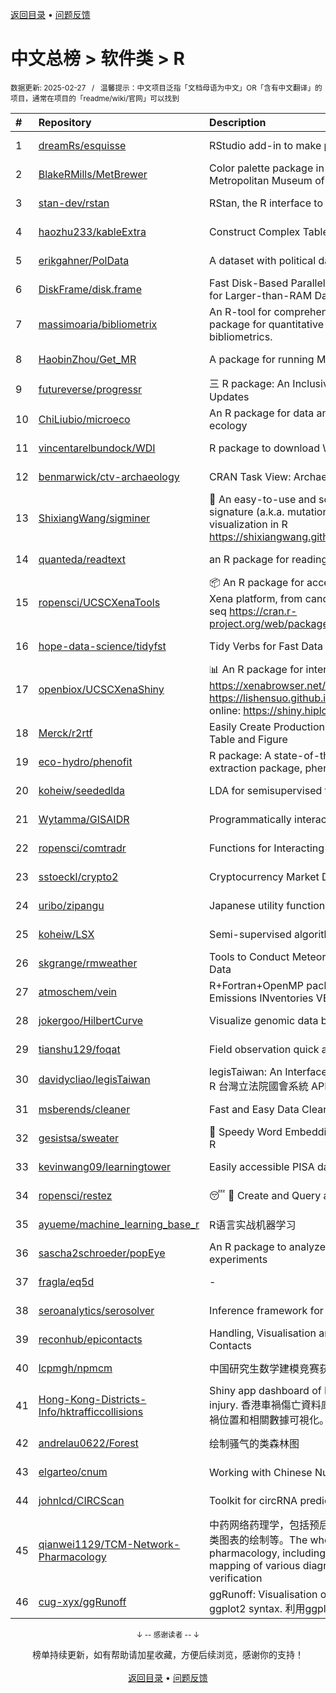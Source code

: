 <a href="https://gitee.com/GrowingGit/GitHub-Chinese-Top-Charts#github中文排行榜">返回目录</a> • <a href="/content/docs/feedback.md">问题反馈</a>

# 中文总榜 > 软件类 > R
<sub>数据更新: 2025-02-27&nbsp;&nbsp;&nbsp;/&nbsp;&nbsp;&nbsp;温馨提示：中文项目泛指「文档母语为中文」OR「含有中文翻译」的项目，通常在项目的「readme/wiki/官网」可以找到</sub>

|#|Repository|Description|Stars|Updated|
|:-|:-|:-|:-|:-|
|1|[dreamRs/esquisse](https://github.com/dreamRs/esquisse)|RStudio add-in to make plots interactively with ggplot2|1798|2025-02-21|
|2|[BlakeRMills/MetBrewer](https://github.com/BlakeRMills/MetBrewer)|Color palette package in R inspired by works at the Metropolitan Museum of Art in New York|1138|2025-01-03|
|3|[stan-dev/rstan](https://github.com/stan-dev/rstan)|RStan, the R interface to Stan|1050|2025-01-22|
|4|[haozhu233/kableExtra](https://github.com/haozhu233/kableExtra)|Construct Complex Table with knitr::kable() + pipe. |701|2025-02-23|
|5|[erikgahner/PolData](https://github.com/erikgahner/PolData)|A dataset with political datasets|650|2025-01-25|
|6|[DiskFrame/disk.frame](https://github.com/DiskFrame/disk.frame)|Fast Disk-Based Parallelized Data Manipulation Framework for Larger-than-RAM Data|596|2024-09-10|
|7|[massimoaria/bibliometrix](https://github.com/massimoaria/bibliometrix)|An R-tool for comprehensive science mapping analysis. A package for quantitative research in scientometrics and bibliometrics.|545|2025-02-21|
|8|[HaobinZhou/Get_MR](https://github.com/HaobinZhou/Get_MR)|A package for running MR In batches and in parallel quickly|296|2024-09-30|
|9|[futureverse/progressr](https://github.com/futureverse/progressr)|三 R package: An Inclusive, Unifying API for Progress Updates|289|2024-12-11|
|10|[ChiLiubio/microeco](https://github.com/ChiLiubio/microeco)|An R package for data analysis in microbial community ecology|218|2025-02-22|
|11|[vincentarelbundock/WDI](https://github.com/vincentarelbundock/WDI)|R package to download World Bank data|212|2024-09-16|
|12|[benmarwick/ctv-archaeology](https://github.com/benmarwick/ctv-archaeology)|CRAN Task View: Archaeological Science|152|2025-02-24|
|13|[ShixiangWang/sigminer](https://github.com/ShixiangWang/sigminer)|🌲 An easy-to-use and scalable toolkit for genomic alteration signature (a.k.a. mutational signature) analysis and visualization in R https://shixiangwang.github.io/sigminer/reference/index.html|150|2024-10-12|
|14|[quanteda/readtext](https://github.com/quanteda/readtext)|an R package for reading text files|122|2024-12-01|
|15|[ropensci/UCSCXenaTools](https://github.com/ropensci/UCSCXenaTools)|:package: An R package for accessing genomics data from UCSC Xena platform, from cancer multi-omics to single-cell RNA-seq https://cran.r-project.org/web/packages/UCSCXenaTools/|107|2024-10-31|
|16|[hope-data-science/tidyfst](https://github.com/hope-data-science/tidyfst)|Tidy Verbs for Fast Data Manipulation|99|2024-09-16|
|17|[openbiox/UCSCXenaShiny](https://github.com/openbiox/UCSCXenaShiny)|📊 An R package for interactively exploring UCSC Xena https://xenabrowser.net/datapages/; Book: https://lishensuo.github.io/UCSCXenaShiny_Book; App online: https://shiny.hiplot.cn/ucsc-xena-shiny/, htt ...|96|2024-11-22|
|18|[Merck/r2rtf](https://github.com/Merck/r2rtf)|Easily Create Production-Ready Rich Text Format (RTF) Table and Figure|78|2025-02-24|
|19|[eco-hydro/phenofit](https://github.com/eco-hydro/phenofit)|R package: A state-of-the-art Vegetation Phenology extraction package, phenofit|78|2025-02-06|
|20|[koheiw/seededlda](https://github.com/koheiw/seededlda)|LDA for semisupervised topic modeling|75|2025-01-22|
|21|[Wytamma/GISAIDR](https://github.com/Wytamma/GISAIDR)|Programmatically interact with the GISAID database.|73|2024-09-19|
|22|[ropensci/comtradr](https://github.com/ropensci/comtradr)|Functions for Interacting with the UN Comtrade API|66|2024-11-16|
|23|[sstoeckl/crypto2](https://github.com/sstoeckl/crypto2)|Cryptocurrency Market Data|56|2025-02-21|
|24|[uribo/zipangu](https://github.com/uribo/zipangu)|Japanese utility functions and data|56|2024-11-07|
|25|[koheiw/LSX](https://github.com/koheiw/LSX)|Semi-supervised algorithm for document scaling|55|2025-01-09|
|26|[skgrange/rmweather](https://github.com/skgrange/rmweather)|Tools to Conduct Meteorological Normalisation on Air Quality Data|49|2025-02-20|
|27|[atmoschem/vein](https://github.com/atmoschem/vein)| R+Fortran+OpenMP package to estimate Vehicular Emissions INventories VEIN. |46|2025-02-03|
|28|[jokergoo/HilbertCurve](https://github.com/jokergoo/HilbertCurve)|Visualize genomic data by Hilbert curve|41|2024-10-08|
|29|[tianshu129/foqat](https://github.com/tianshu129/foqat)|Field observation quick analysis toolkit|35|2024-09-27|
|30|[davidycliao/legisTaiwan](https://github.com/davidycliao/legisTaiwan)|legisTaiwan: An Interface to Access Taiwan Legislative API in R 台灣立法院國會系統 API |34|2025-01-21|
|31|[msberends/cleaner](https://github.com/msberends/cleaner)|Fast and Easy Data Cleaning (in R)|32|2024-11-19|
|32|[gesistsa/sweater](https://github.com/gesistsa/sweater)|👚 Speedy Word Embedding Association Test & Extras using R|29|2025-02-01|
|33|[kevinwang09/learningtower](https://github.com/kevinwang09/learningtower)|Easily accessible PISA data|27|2024-12-21|
|34|[ropensci/restez](https://github.com/ropensci/restez)|:sleeping: :open_file_folder: Create and Query a Local Copy of GenBank in R|26|2025-02-23|
|35|[ayueme/machine_learning_base_r](https://github.com/ayueme/machine_learning_base_r)|R语言实战机器学习|23|2024-11-03|
|36|[sascha2schroeder/popEye](https://github.com/sascha2schroeder/popEye)|An R package to analyze eye-tracking data from reading experiments|23|2025-02-01|
|37|[fragla/eq5d](https://github.com/fragla/eq5d)|-|22|2025-02-04|
|38|[seroanalytics/serosolver](https://github.com/seroanalytics/serosolver)|Inference framework for serological data|16|2025-02-20|
|39|[reconhub/epicontacts](https://github.com/reconhub/epicontacts)|Handling, Visualisation and Analysis of Epidemiological Contacts|15|2025-01-20|
|40|[lcpmgh/npmcm](https://github.com/lcpmgh/npmcm)|中国研究生数学建模竞赛获奖数据及可视化分析|14|2025-02-13|
|41|[Hong-Kong-Districts-Info/hktrafficcollisions](https://github.com/Hong-Kong-Districts-Info/hktrafficcollisions)|Shiny app dashboard of HK traffic collisions that result in injury.   香港車禍傷亡資料庫：利用互動地圖和儀表版，將香港車禍位置和相關數據可視化。|12|2025-02-02|
|42|[andrelau0622/Forest](https://github.com/andrelau0622/Forest)|绘制骚气的类森林图|6|2024-09-22|
|43|[elgarteo/cnum](https://github.com/elgarteo/cnum)|Working with Chinese Numerals in R 中文數字處理|6|2025-01-12|
|44|[johnlcd/CIRCScan](https://github.com/johnlcd/CIRCScan)|Toolkit for circRNA prediction by machine learning|6|2024-09-13|
|45|[qianwei1129/TCM-Network-Pharmacology](https://github.com/qianwei1129/TCM-Network-Pharmacology)|中药网络药理学，包括预后基因筛选，分子对接，分子验证，各类图表的绘制等。The whole process of TCM network pharmacology, including prognostic gene screening, mapping of various diagrams and molecular docking verification|5|2024-12-22|
|46|[cug-xyx/ggRunoff](https://github.com/cug-xyx/ggRunoff)|ggRunoff: Visualisation of rainfall-runoff process lines using ggplot2 syntax. 利用ggplot2语法绘制洪水过程线|5|2025-01-07|

<div align="center">
    <p><sub>↓ -- 感谢读者 -- ↓</sub></p>
    榜单持续更新，如有帮助请加星收藏，方便后续浏览，感谢你的支持！
</div>

<br/>

<div align="center"><a href="https://gitee.com/GrowingGit/GitHub-Chinese-Top-Charts#github中文排行榜">返回目录</a> • <a href="/content/docs/feedback.md">问题反馈</a></div>
